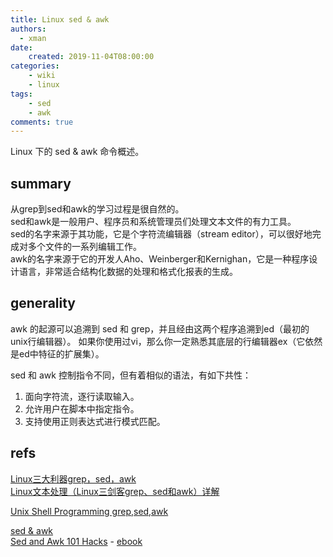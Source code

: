 ```yaml
---
title: Linux sed & awk
authors:
  - xman
date:
    created: 2019-11-04T08:00:00
categories:
    - wiki
    - linux
tags:
    - sed
    - awk
comments: true
---
```


Linux 下的 sed & awk 命令概述。

<!-- more -->

## summary

从grep到sed和awk的学习过程是很自然的。  
sed和awk是一般用户、程序员和系统管理员们处理文本文件的有力工具。  
sed的名字来源于其功能，它是个字符流编辑器（stream editor），可以很好地完成对多个文件的一系列编辑工作。  
awk的名字来源于它的开发人Aho、Weinberger和Kernighan，它是一种程序设计语言，非常适合结构化数据的处理和格式化报表的生成。  

## generality

awk 的起源可以追溯到 sed 和 grep，并且经由这两个程序追溯到ed（最初的unix行编辑器）。
如果你使用过vi，那么你一定熟悉其底层的行编辑器ex（它依然是ed中特征的扩展集）。

sed 和 awk 控制指令不同，但有着相似的语法，有如下共性：

1. 面向字符流，逐行读取输入。  
2. 允许用户在脚本中指定指令。  
3. 支持使用正则表达式进行模式匹配。  

## refs

[Linux三大利器grep，sed，awk](https://segmentfault.com/a/1190000015885994)  
[Linux文本处理（Linux三剑客grep、sed和awk）详解](http://c.biancheng.net/linux_tutorial/text_processing/)  

[Unix Shell Programming grep,sed,awk](https://www.genuinecoder.com/unix-shell-programming-grep-sed-awk-html/)  

[sed & awk](https://www.oreilly.com/library/view/sed-awk/1565922255/)  
[Sed and Awk 101 Hacks](https://vds-admin.ru/sed-and-awk-101-hacks) - [ebook](https://www.thegeekstuff.com/sed-awk-101-hacks-ebook/)  
